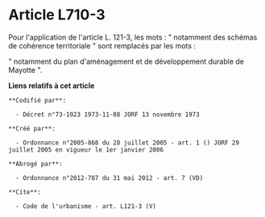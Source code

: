 # Article L710-3

Pour l'application de l'article L. 121-3, les mots : " notamment des schémas de cohérence territoriale " sont remplacés par
les mots : 

" notamment du plan d'aménagement et de développement durable de Mayotte ".

**Liens relatifs à cet article**

	**Codifié par**:

	  - Décret n°73-1023 1973-11-08 JORF 13 novembre 1973

	**Créé par**:

	  - Ordonnance n°2005-868 du 28 juillet 2005 - art. 1 () JORF 29 juillet 2005 en vigueur le 1er janvier 2006

	**Abrogé par**:

	  - Ordonnance n°2012-787 du 31 mai 2012 - art. 7 (VD)

	**Cite**:

	  - Code de l'urbanisme - art. L121-3 (V)
